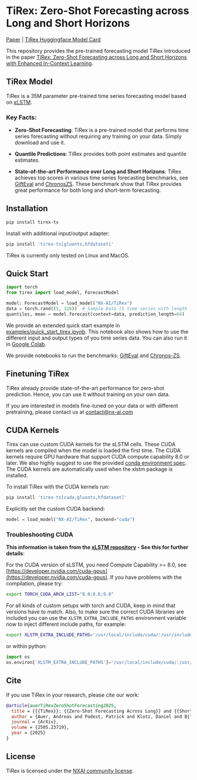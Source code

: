 # TiRex: Zero-Shot Forecasting across Long and Short Horizons

[Paper](https://arxiv.org/abs/2505.23719) | [TiRex Huggingface Model Card](https://huggingface.co/NX-AI/TiRex)


This repository provides the pre-trained forecasting model TiRex introduced in the paper
[TiRex: Zero-Shot Forecasting across Long and Short Horizons with Enhanced In-Context Learning](https://arxiv.org/abs/2505.23719).


## TiRex Model

TiRex is a 35M parameter pre-trained time series forecasting model based on [xLSTM](https://github.com/NX-AI/xlstm).

### Key Facts:

- **Zero-Shot Forecasting**:
  TiRex is a pre-trained model that performs time series forecasting without requiring any training on your data. Simply download and use it.

- **Quantile Predictions**:
  TiRex provides both point estimates and quantile estimates.

- **State-of-the-art Performance over Long and Short Horizons**:
  TiRex achieves top scores in various time series forecasting benchmarks, see [GiftEval](https://huggingface.co/spaces/Salesforce/GIFT-Eval) and [ChronosZS](https://huggingface.co/spaces/autogluon/fev-leaderboard).
  These benchmark show that TiRex provides great performance for both long and short-term forecasting.

## Installation

```sh
pip install tirex-ts
```

Install with additional input/output adapter:
```sh
pip install 'tirex-ts[gluonts,hfdataset]'
```

TiRex is currently only tested on Linux and MacOS.

## Quick Start

```python
import torch
from tirex import load_model, ForecastModel

model: ForecastModel = load_model("NX-AI/TiRex")
data = torch.rand((5, 128))  # Sample Data (5 time series with length 128)
quantiles, mean = model.forecast(context=data, prediction_length=64)
```

We provide an extended quick start example in [examples/quick_start_tirex.ipynb](./examples/quick_start_tirex.ipynb).
This notebook also shows how to use the different input and output types of you time series data.
You can also run it in [Google Colab](https://colab.research.google.com/github/NX-AI/tirex/blob/main/examples/quick_start_tirex.ipynb).

We provide notebooks to run the benchmarks: [GiftEval](./examples/gifteval/gifteval.ipynb) and [Chronos-ZS](./examples/chronos_zs/chronos_zs.ipynb).

## Finetuning TiRex
TiRex already provide state-of-the-art performance for zero-shot prediction. Hence, you can use it without training on your own data.

If you are interested in models fine-tuned on your data or with different pretraining, please contact us at [contact@nx-ai.com](mailto:contact@nx-ai.com)


## CUDA Kernels

Tirex can use custom CUDA kernels for the sLSTM cells.
These CUDA kernels are compiled when the model is loaded the first time.
The CUDA kernels require GPU hardware that support CUDA compute capability 8.0 or later.
We also highly suggest to use the provided [conda environment spec](./requirements_py26.yaml).
The CUDA kernels are automatically used when the xlstm package is installed.

To install TiRex with the CUDA kernels run:
```sh
pip install 'tirex-ts[cuda,gluonts,hfdataset]'
```

Explicitly set the custom CUDA backend:
```python
model = load_model("NX-AI/TiRex", backend="cuda")
```

### Troubleshooting CUDA

**This information is taken from the
[xLSTM repository](https://github.com/NX-AI/xlstm) - See this for further details**:

For the CUDA version of sLSTM, you need Compute Capability >= 8.0, see [https://developer.nvidia.com/cuda-gpus](https://developer.nvidia.com/cuda-gpus). If you have problems with the compilation, please try:
```bash
export TORCH_CUDA_ARCH_LIST="8.0;8.6;9.0"
```

For all kinds of custom setups with torch and CUDA, keep in mind that versions have to match. Also, to make sure the correct CUDA libraries are included you can use the `XLSTM_EXTRA_INCLUDE_PATHS` environment variable now to inject different include paths, for example:

```bash
export XLSTM_EXTRA_INCLUDE_PATHS='/usr/local/include/cuda/:/usr/include/cuda/'
```

or within python:

```python
import os
os.environ['XLSTM_EXTRA_INCLUDE_PATHS']='/usr/local/include/cuda/:/usr/include/cuda/'
```


## Cite

If you use TiRex in your research, please cite our work:

```bibtex
@article{auerTiRexZeroShotForecasting2025,
  title = {{{TiRex}}: {{Zero-Shot Forecasting Across Long}} and {{Short Horizons}} with {{Enhanced In-Context Learning}}},
  author = {Auer, Andreas and Podest, Patrick and Klotz, Daniel and B{\"o}ck, Sebastian and Klambauer, G{\"u}nter and Hochreiter, Sepp},
  journal = {ArXiv},
  volume = {2505.23719},
  year = {2025}
}
```


## License

TiRex is licensed under the [NXAI community license](./LICENSE).
